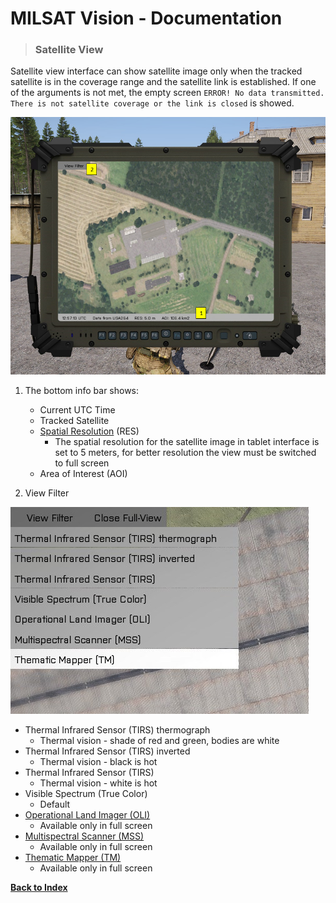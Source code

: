 # MILSAT Vision - Documentation
> ### Satellite View

Satellite view interface can show satellite image only when the tracked satellite is in the coverage range and the satellite link is established. If one of the arguments is not met, the empty screen `ERROR! No data transmitted. There is not satellite coverage or the link is closed` is showed.

![Satellite view interface](img/sat_view_tab.png)

1. The bottom info bar shows:
   - Current UTC Time
   - Tracked Satellite
   - [Spatial Resolution](https://www.sciencedirect.com/topics/earth-and-planetary-sciences/spatial-resolution) (RES)
     - The spatial resolution for the satellite image in tablet interface is set to 5 meters, for better resolution the view must be switched to full screen 
   - Area of Interest (AOI)

2. View Filter

![View Filter](img/sat_view_filter.jpg)
- Thermal Infrared Sensor (TIRS) thermograph
  - Thermal vision - shade of red and green, bodies are white
- Thermal Infrared Sensor (TIRS) inverted
  - Thermal vision - black is hot
- Thermal Infrared Sensor (TIRS)
  - Thermal vision - white is hot
- Visible Spectrum (True Color)
  - Default
- [Operational Land Imager (OLI)](https://landsat.gsfc.nasa.gov/operational-land-imager-oli/)
  - Available only in full screen
- [Multispectral Scanner (MSS)](https://landsat.gsfc.nasa.gov/the-multispectral-scanner-system/)
  - Available only in full screen
- [Thematic Mapper (TM)](https://landsat.gsfc.nasa.gov/the-thematic-mapper/)
  - Available only in full screen


**[Back to Index](Index.md)**
